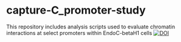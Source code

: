 # capture-C_promoter-study
This repository includes analysis scripts used to evaluate chromatin interactions at select promoters within EndoC-betaH1 cells
[![DOI](https://zenodo.org/badge/531887924.svg)](https://zenodo.org/badge/latestdoi/531887924)
